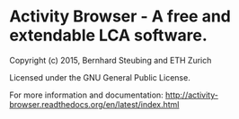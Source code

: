 # Activity Browser - A free and extendable LCA software. #

Copyright (c) 2015, Bernhard Steubing and ETH Zurich

Licensed under the GNU General Public License.

For more information and documentation: http://activity-browser.readthedocs.org/en/latest/index.html
